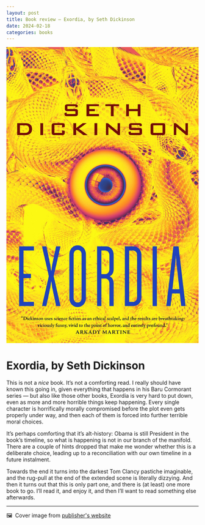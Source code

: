 ```yaml
---
layout: post
title: Book review — Exordia, by Seth Dickinson
date: 2024-02-18
categories: books 
---
```


![Cover image for book](/images/exordia-cover.jpeg)

# Exordia, by Seth Dickinson

This is not a *nice* book. It’s not a comforting read. I really should have known this going in, given everything that happens in his Baru Cormorant series — but also like those other books, Exordia is very hard to put down, even as more and more horrible things keep happening. Every single character is horrifically morally compromised before the plot even gets properly under way, and then each of them is forced into further terrible moral choices. 

It’s perhaps comforting that it’s alt-history: Obama is still President in the book’s timeline, so what is happening is not in our branch of the manifold. There are a couple of hints dropped that make me wonder whether this is a deliberate choice, leading up to a reconciliation with our own timeline in a future instalment. 

Towards the end it turns into the darkest Tom Clancy pastiche imaginable, and the rug-pull at the end of the extended scene is literally dizzying. And then it turns out that this is only part one, and there is (at least) one more book to go. I’ll read it, and enjoy it, and then I’ll want to read something else afterwards. 

***

🖼️  Cover image from [publisher's website](https://us.macmillan.com/books/9781250233011/exordia)